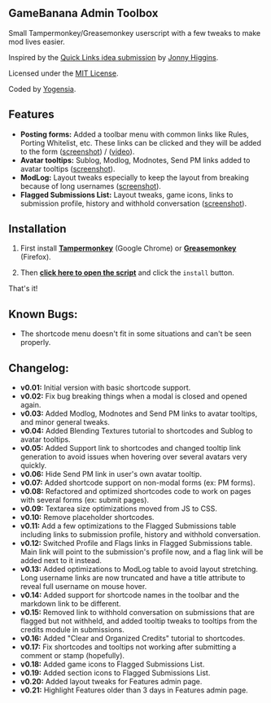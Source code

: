 ## GameBanana Admin Toolbox

Small Tampermonkey/Greasemonkey userscript with a few tweaks to make mod lives easier.

Inspired by the [Quick Links idea submission](http://gamebanana.com/ideas/2791) by [Jonny Higgins](http://gamebanana.com/members/208425).

Licensed under the [MIT License](https://raw.githubusercontent.com/yogensia/gb-toolbox/master/LICENSE).

Coded by [Yogensia](http://gamebanana.com/members/1328950).


## Features

- **Posting forms:** Added a toolbar menu with common links like Rules, Porting Whitelist, etc. These links can be clicked and they will be added to the form ([screenshot](http://i.imgur.com/lalQ1PY.png)) / ([video](https://dl.dropboxusercontent.com/u/251256/ShareX/150903_175545_122236.webm)).
- **Avatar tooltips:** Sublog, Modlog, Modnotes, Send PM links added to avatar tooltips ([screenshot](http://i.imgur.com/4SWQq9F.png)).
- **ModLog:** Layout tweaks especially to keep the layout from breaking because of long usernames ([screenshot](http://i.imgur.com/AQynQkW.png)).
- **Flagged Submissions List:** Layout tweaks, game icons, links to submission profile, history and withhold conversation ([screenshot](http://i.imgur.com/GOr8Vnp.png)).


## Installation

1. First install **[Tampermonkey](https://chrome.google.com/webstore/detail/tampermonkey/dhdgffkkebhmkfjojejmpbldmpobfkfo)** (Google Chrome) or **[Greasemonkey](https://addons.mozilla.org/en-us/firefox/addon/greasemonkey/)** (Firefox).

2. Then **[click here to open the script](https://github.com/yogensia/gb-toolbox/raw/master/gb-userscripts.user.js)** and click the `install` button.

That's it!


## Known Bugs:

- The shortcode menu doesn't fit in some situations and can't be seen properly.


## Changelog:

- **v0.01:** Initial version with basic shortcode support.
- **v0.02:** Fix bug breaking things when a modal is closed and opened again.
- **v0.03:** Added Modlog, Modnotes and Send PM links to avatar tooltips, and minor general tweaks.
- **v0.04:** Added Blending Textures tutorial to shortcodes and Sublog to avatar tooltips.
- **v0.05:** Added Support link to shortcodes and changed tooltip link generation to avoid issues when hovering over several avatars very quickly.
- **v0.06:** Hide Send PM link in user's own avatar tooltip.
- **v0.07:** Added shortcode support on non-modal forms (ex: PM forms).
- **v0.08:** Refactored and optimized shortcodes code to work on pages with several forms (ex: submit pages).
- **v0.09:** Textarea size optimizations moved from JS to CSS.
- **v0.10:** Remove placeholder shortcodes.
- **v0.11:** Add a few optimizations to the Flagged Submissions table including links to submission profile, history and withhold conversation.
- **v0.12:** Switched Profile and Flags links in Flagged Submissions table. Main link will point to the submission's profile now, and a flag link will be added next to it instead.
- **v0.13:** Added optimizations to ModLog table to avoid layout stretching. Long username links are now truncated and have a title attribute to reveal full username on mouse hover.
- **v0.14:** Added support for shortcode names in the toolbar and the markdown link to be different.
- **v0.15:** Removed link to withhold conversation on submissions that are flagged but not withheld, and added tooltip tweaks to tooltips from the credits module in submissions.
- **v0.16:** Added "Clear and Organized Credits" tutorial to shortcodes.
- **v0.17:** Fix shortcodes and tooltips not working after submitting a comment or stamp (hopefully).
- **v0.18:** Added game icons to Flagged Submissions List.
- **v0.19:** Added section icons to Flagged Submissions List.
- **v0.20:** Added layout tweaks for Features admin page.
- **v0.21:** Highlight Features older than 3 days in Features admin page.